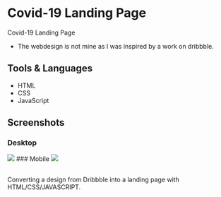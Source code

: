 # Covid-19 Landing Page 
Covid-19 Landing Page
* The webdesign is not mine as I was inspired by a work on dribbble.
## Tools & Languages
* HTML
* CSS
* JavaScript

## Screenshots
### Desktop
<img src="https://ibb.co/0Y5sp1H">
### Mobile
<img src="https://ibb.co/K07CfRv">

## 
Converting a design from Dribbble into a landing page with HTML/CSS/JAVASCRIPT.
